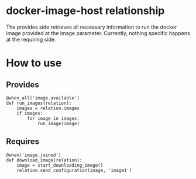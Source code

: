 # docker-image-host relationship

The provides side retrieves all necessary information to run the docker image 
provided at the image parameter. Currently, nothing specific happens at 
the requiring side.

# How to use


## Provides

    @when_all('image.available')
    def run_images(relation):
        images = relation.images
        if images:
            for image in images:
                run_image(image)

## Requires

    @when('image.joined')
    def download_image(relation):
        image = start_downloading_image()
        relation.send_configuration(image, 'image1')
